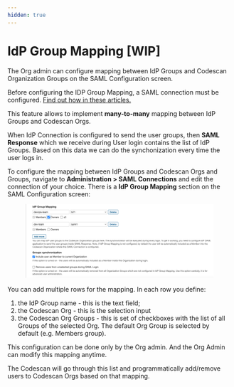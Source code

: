 ```yaml
---
hidden: true
---
```


# IdP Group Mapping \[WIP]

The Org admin can configure mapping between IdP Groups and Codescan Organization Groups on the SAML Configuration screen.

Before configuring the IDP Group Mapping, a SAML connection must be configured.  [Find out how in these articles.](./)

This feature allows to implement **many-to-many** mapping between IdP Groups and Codescan Orgs.&#x20;

When IdP Connection is configured to send the user groups, then **SAML Response** which we receive during User login contains the list of IdP Groups. Based on this data we can do the synchonization every time the user logs in.&#x20;

To configure the mapping between IdP Groups and Codescan Orgs and Groups, navigate to **Administration > SAML Connections** and edit the connection of your choice.  There is a **IdP Group Mapping** section on the SAML Configuration screen:

<figure><img src="../../../../.gitbook/assets/image (5) (1).png" alt=""><figcaption></figcaption></figure>

You can add multiple rows for the mapping. In each row you define:

1. the IdP Group name - this is the text field;
2. the Codescan Org - this is the selection input
3. the Codescan Org Groups - this is set of checkboxes with the list of all Groups of the selected Org. The default Org Group is selected by default (e.g. Members group).

This configuration can be done only by the Org admin. And the Org Admin can modify this mapping anytime.

The Codescan will go through this list and programmatically add/remove users to Codescan Orgs based on that mapping.
